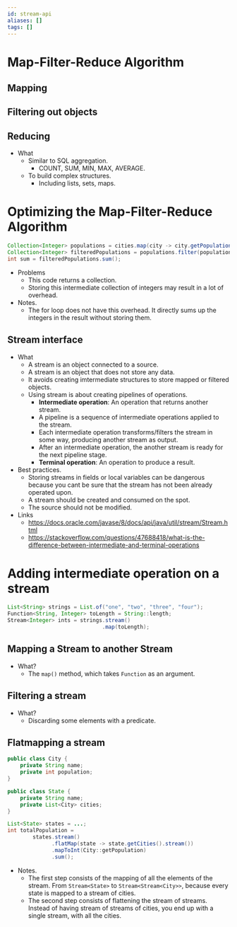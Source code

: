 ```yaml
---
id: stream-api
aliases: []
tags: []
---
```

# Map-Filter-Reduce Algorithm
## Mapping
## Filtering out objects
## Reducing
- What
    - Similar to SQL aggregation.
        - COUNT, SUM, MIN, MAX, AVERAGE.
    - To build complex structures.
        - Including lists, sets, maps.
# Optimizing the Map-Filter-Reduce Algorithm
```java
Collection<Integer> populations = cities.map(city -> city.getPopulation());
Collection<Integer> filteredPopulations = populations.filter(population -> population > 100_000);
int sum = filteredPopulations.sum();
```
- Problems
    - This code returns a collection.
    - Storing this intermediate collection of integers may result in a lot of overhead.
- Notes.
    - The for loop does not have this overhead.
    It directly sums up the integers in the result without storing them.
## Stream interface
- What
    - A stream is an object connected to a source.
    - A stream is an object that does not store any data.
    - It avoids creating imtermediate structures to store mapped or filtered objects.
    - Using stream is about creating pipelines of operations.
        - **Intermediate operation**: An operation that returns another stream.
        - A pipeline is a sequence of intermediate operations applied to the stream.
        - Each intermediate operation transforms/filters the stream in some way,
        producing another stream as output.
        - After an intermediate operation, the another stream is ready for the next pipeline stage.
        - **Terminal operation**: An operation to produce a result.
- Best practices.
    - Storing streams in fields or local variables can be dangerous because you cant be sure that the stream has not been already operated upon.
    - A stream should be created and consumed on the spot.
    - The source should not be modified.
- Links
    - https://docs.oracle.com/javase/8/docs/api/java/util/stream/Stream.html
    - https://stackoverflow.com/questions/47688418/what-is-the-difference-between-intermediate-and-terminal-operations
# Adding intermediate operation on a stream
```java
List<String> strings = List.of("one", "two", "three", "four");
Function<String, Integer> toLength = String::length;
Stream<Integer> ints = strings.stream()
                              .map(toLength);
```
## Mapping a Stream to another Stream
- What?
    - The `map()` method, which takes `Function` as an argument.
## Filtering a stream
- What?
    - Discarding some elements with a predicate.
## Flatmapping a stream
```java
public class City {
    private String name;
    private int population;
}

public class State {
    private String name;
    private List<City> cities;
}

List<State> states = ...;
int totalPopulation = 
        states.stream()
              .flatMap(state -> state.getCities().stream())
              .mapToInt(City::getPopulation)
              .sum();
```
- Notes.
    - The first step consists of the mapping of all the elements of the stream.
    From `Stream<State>` to `Stream<Stream<City>>`, because every state is mapped to a stream of cities.
    - The second step consists of flattening the stream of streams.
    Instead of having stream of streams of cities, you end up with a single stream, with all the cities.
